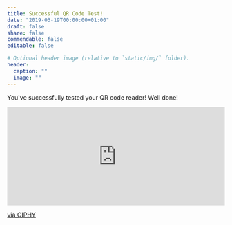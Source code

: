 ```yaml
---
title: Successful QR Code Test!
date: "2019-03-19T00:00:00+01:00"
draft: false
share: false
commendable: false
editable: false

# Optional header image (relative to `static/img/` folder).
header:
  caption: ""
  image: ""
---
```


You've successfully tested your QR code reader! Well done!

<div style="width:100%;height:0;padding-bottom:45%;position:relative;"><iframe src="https://giphy.com/embed/11sBLVxNs7v6WA" width="100%" height="100%" style="position:absolute" frameBorder="0" class="giphy-embed" allowFullScreen></iframe></div><p><a href="https://giphy.com/gifs/cheer-cheering-11sBLVxNs7v6WA">via GIPHY</a></p>